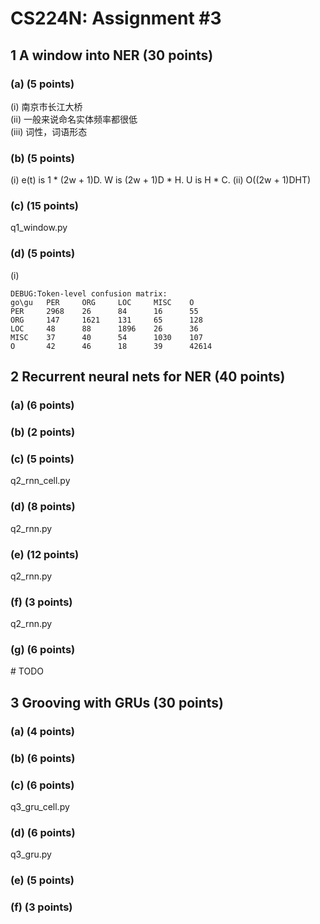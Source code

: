 # CS224N: Assignment #3

## 1 A window into NER (30 points)

### (a) (5 points)

(i) 南京市长江大桥  
(ii) 一般来说命名实体频率都很低  
(iii) 词性，词语形态

### (b) (5 points) 

(i) e(t) is 1 * (2w + 1)D. W is (2w + 1)D * H. U is H * C.
(ii) O((2w + 1)DHT)

### (c) (15 points) 

q1_window.py

### (d) (5 points) 

(i)  

	DEBUG:Token-level confusion matrix:
	go\gu   PER     ORG     LOC     MISC    O    
	PER     2968    26      84      16      55   
	ORG     147     1621    131     65      128  
	LOC     48      88      1896    26      36   
	MISC    37      40      54      1030    107  
	O       42      46      18      39      42614

## 2 Recurrent neural nets for NER (40 points)

### (a) (6 points)

### (b) (2 points)

### (c) (5 points)

q2_rnn_cell.py

### (d) (8 points)

q2_rnn.py

### (e) (12 points)

q2_rnn.py

### (f) (3 points)

q2_rnn.py

### (g) (6 points)

\# TODO

## 3 Grooving with GRUs (30 points)

### (a) (4 points)


### (b) (6 points)


### (c) (6 points)

q3_gru_cell.py

### (d) (6 points)

q3_gru.py

### (e) (5 points)

### (f) (3 points)